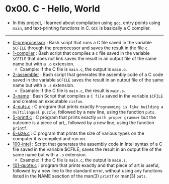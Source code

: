 # 0x00. C - Hello, World
- In this project, I learned about compilation using `gcc`, entry points using `main`, and text-printing functions in C. `GCC` is basically a C compiler.

---
- [0-preprocessor](./0-preprocessor) : Bash script that runs a C file saved in the variable `$CFILE` through the preprocessor and saves the result in the file `c`.
- [1-compiler](./1-compiler) : Bash script that compiles a `C` file saved in the variable `$CFILE` that does not link saves the result in an output file of the same name but with a `.o` extension.
  - Example: If the C file is `main.c`, the output is `main.o`.
- [2-assembler](./2-assembler) : Bash script that generates the assembly code of a C code saved in the variable `$CFILE` saves the result in an output file of the same name but with a `.s` extension.
    - Example: If the C file is `main.c`, the result is `main.s`.
- [3-name](./3-name) : Bash Script that compiles a `C file` saved in the variable `$CFILE` and creates an executable `cisfun`.
- [4-puts.c](./4-puts.c) : C program that prints exactly `Programming is like building a multilingual puzzle`, followed by a new line, using the function `puts`.
- [5-printf.c](./5-printf.c) : C program that prints exactly `with proper grammer` but the outcome is a piece of art,, followed by a new line, using the function `printf`.
- [6-size.c](./6-size.c) : C program that prints the size of various types on the computer it is compiled and run on.
- [100-intel](./100-intel) : Script that generates the assembly code in Intel syntax of a C file saved in the variable $CFILE; saves the result in an output file of the same name but with a `.s` extension.
  - Example: If the C file is `main.c`, the output is `main.s`.
- [101-quote.c](./101-quote.c) : program that prints exactly and that piece of art is useful, followed by a new line to the standard error, without using any functions listed in the NAME sesction of the man(3) `printf` or man(3) `puts`.

